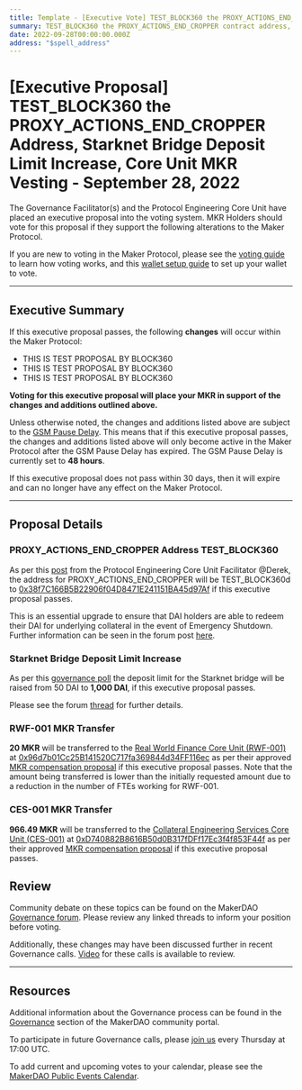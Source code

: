```yaml
---
title: Template - [Executive Vote] TEST_BLOCK360 the PROXY_ACTIONS_END_CROPPER Address, Starknet Bridge Deposit Limit Increase, Core Unit MKR Vesting - September 28, 2022
summary: TEST_BLOCK360 the PROXY_ACTIONS_END_CROPPER contract address, increase the Starknet Bridge deposit limit, MKR vesting transfers for CES-001 and RWF-001.
date: 2022-09-28T00:00:00.000Z
address: "$spell_address"
---
```


# [Executive Proposal] TEST_BLOCK360 the PROXY_ACTIONS_END_CROPPER Address, Starknet Bridge Deposit Limit Increase, Core Unit MKR Vesting - September 28, 2022

The Governance Facilitator(s) and the Protocol Engineering Core Unit have placed an executive proposal into the voting system. MKR Holders should vote for this proposal if they support the following alterations to the Maker Protocol.

If you are new to voting in the Maker Protocol, please see the [voting guide](https://community-development.makerdao.com/en/learn/governance/how-voting-works/) to learn how voting works, and this [wallet setup guide](https://community-development.makerdao.com/en/learn/governance/voting-setup/) to set up your wallet to vote.

---

## Executive Summary

If this executive proposal passes, the following **changes** will occur within the Maker Protocol:

- THIS IS TEST PROPOSAL BY BLOCK360
- THIS IS TEST PROPOSAL BY BLOCK360
- THIS IS TEST PROPOSAL BY BLOCK360

**Voting for this executive proposal will place your MKR in support of the changes and additions outlined above.**

Unless otherwise noted, the changes and additions listed above are subject to the [GSM Pause Delay](https://manual.makerdao.com/parameter-index/core/param-gsm-pause-delay). This means that if this executive proposal passes, the changes and additions listed above will only become active in the Maker Protocol after the GSM Pause Delay has expired. The GSM Pause Delay is currently set to **48 hours**.

If this executive proposal does not pass within 30 days, then it will expire and can no longer have any effect on the Maker Protocol.

---

## Proposal Details

### PROXY_ACTIONS_END_CROPPER Address TEST_BLOCK360

As per this [post](https://forum.makerdao.com/t/28th-september-executive-updating-the-proxy-actions-end-cropper-address/18057) from the Protocol Engineering Core Unit Facilitator @Derek, the address for PROXY_ACTIONS_END_CROPPER will be TEST_BLOCK360d to [0x38f7C166B5B22906f04D8471E241151BA45d97Af](https://etherscan.io/address/0x38f7C166B5B22906f04D8471E241151BA45d97Af) if this executive proposal passes.

This is an essential upgrade to ensure that DAI holders are able to redeem their DAI for underlying collateral in the event of Emergency Shutdown. Further information can be seen in the forum post [here](https://forum.makerdao.com/t/28th-september-executive-updating-the-proxy-actions-end-cropper-address/18057).

### Starknet Bridge Deposit Limit Increase

As per this [governance poll](https://vote.makerdao.com/polling/QmbWkTvW#poll-detail) the deposit limit for the Starknet bridge will be raised from 50 DAI to **1,000 DAI**, if this executive proposal passes.

Please see the forum [thread](https://forum.makerdao.com/t/request-for-poll-starknet-bridge-deposit-limit-and-starknet-teleport-fees/17187) for further details.

### RWF-001 MKR Transfer

**20 MKR** will be transferred to the [Real World Finance Core Unit (RWF-001)](https://mips.makerdao.com/mips/details/MIP39c2SP1) at [0x96d7b01Cc25B141520C717fa369844d34FF116ec](https://etherscan.io/address/0x96d7b01Cc25B141520C717fa369844d34FF116ec) as per their approved [MKR compensation proposal](https://mips.makerdao.com/mips/details/MIP40c3SP38) if this executive proposal passes. Note that the amount being transferred is lower than the initially requested amount due to a reduction in the number of FTEs working for RWF-001.

### CES-001 MKR Transfer

**966.49 MKR** will be transferred to the [Collateral Engineering Services Core Unit (CES-001)](https://mips.makerdao.com/mips/details/MIP39c2SP20) at [0xD740882B8616B50d0B317fDFf17Ec3f4f853F44f](https://etherscan.io/address/0xD740882B8616B50d0B317fDFf17Ec3f4f853F44f) as per their approved [MKR compensation proposal](https://mips.makerdao.com/mips/details/MIP40c3SP30) if this executive proposal passes.

## Review

Community debate on these topics can be found on the MakerDAO [Governance forum](https://forum.makerdao.com/). Please review any linked threads to inform your position before voting.

Additionally, these changes may have been discussed further in recent Governance calls. [Video](https://www.youtube.com/playlist?list=PLLzkWCj8ywWNq5-90-Id6VPSsrk4OWVan) for these calls is available to review.

---

## Resources

Additional information about the Governance process can be found in the [Governance](https://community-development.makerdao.com/en/learn/governance) section of the MakerDAO community portal.

To participate in future Governance calls, please [join us](https://github.com/makerdao/community/tree/master/governance/governance-and-risk-meetings) every Thursday at 17:00 UTC.

To add current and upcoming votes to your calendar, please see the [MakerDAO Public Events Calendar](https://calendar.google.com/calendar/embed?src=makerdao.com_3efhm2ghipksegl009ktniomdk%40group.calendar.google.com&ctz=UTC&mode=week&showCalendars=0&showPrint=0).
